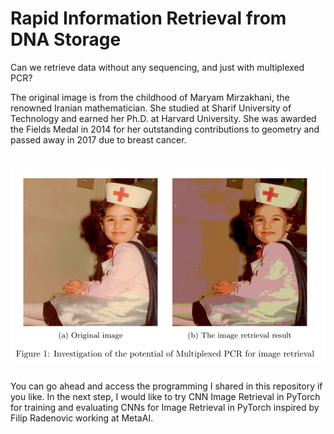 # Rapid Information Retrieval from DNA Storage
 Can we retrieve data without any sequencing, and just with multiplexed PCR? 
 
The original image is from the childhood of Maryam Mirzakhani, the renowned Iranian mathematician. She studied at Sharif University of Technology and earned her Ph.D. at Harvard University. She was awarded the Fields Medal in 2014 for her outstanding contributions to geometry and passed away in 2017 due to breast cancer.

<h1><img src="https://github.com/armanhajizadeh/Rapid-Information-Retrieval-from-DNA-Storage-/blob/main/Organdretrival-1.png"
></h1>

You can go ahead and access the programming I shared in this repository if you like.
In the next step, I would like to try CNN Image Retrieval in PyTorch for training and evaluating CNNs for Image Retrieval in PyTorch inspired by Filip Radenovic
working at MetaAI. 
